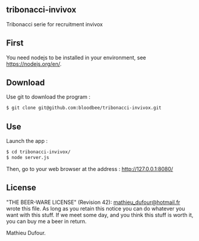 ## tribonacci-invivox
Tribonacci serie for recruitment invivox

## First

You need nodejs to be installed in your environment, see https://nodejs.org/en/.


## Download

Use git to download the program :

```bash
$ git clone git@github.com:bloodbee/tribonacci-invivox.git
```

## Use

Launch the app :

```bash
$ cd tribonacci-invivox/
$ node server.js
```

Then, go to your web browser at the address : http://127.0.0.1:8080/


## License

"THE BEER-WARE LICENSE" (Revision 42):
<mathieu_dufour@hotmail.fr> wrote this file. As long as you retain this notice you
can do whatever you want with this stuff. If we meet some day, and you think
this stuff is worth it, you can buy me a beer in return.

Mathieu Dufour.
